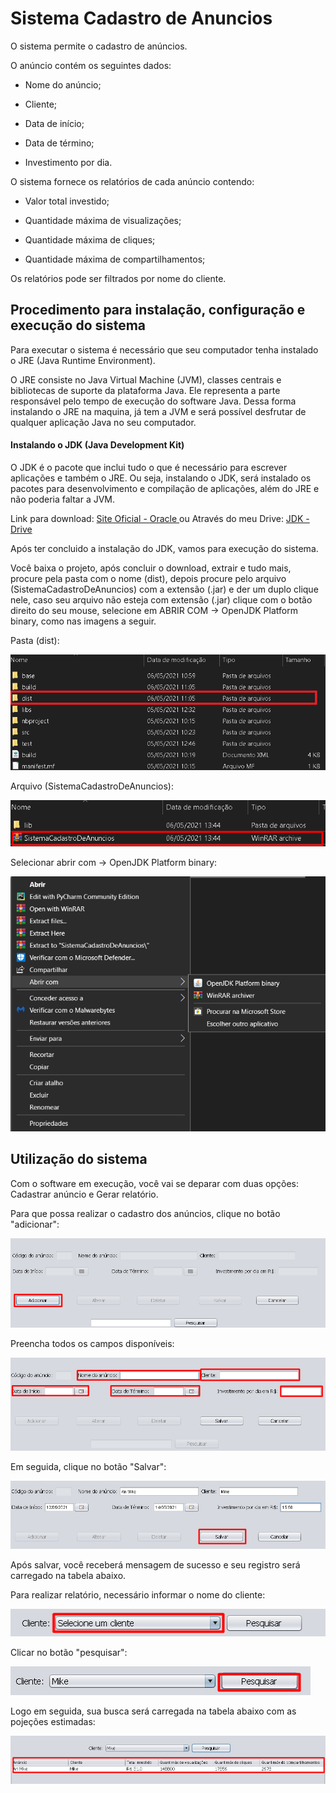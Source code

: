 # Sistema Cadastro de Anuncios

O sistema permite o cadastro de anúncios.

O anúncio contém os seguintes dados:

- Nome do anúncio;

- Cliente;

- Data de início;

- Data de término;

- Investimento por dia.

O sistema fornece os relatórios de cada anúncio contendo:

- Valor total investido;

- Quantidade máxima de visualizações;

- Quantidade máxima de cliques;

- Quantidade máxima de compartilhamentos;

Os relatórios pode ser filtrados por nome do cliente.


## Procedimento para instalação, configuração e execução do sistema

Para executar o sistema é necessário que seu computador tenha instalado o JRE (Java Runtime Environment).

O JRE consiste no Java Virtual Machine (JVM), classes centrais e bibliotecas de suporte da plataforma Java. Ele representa a parte responsável pelo tempo de execução do software Java. Dessa forma instalando o JRE na maquina, já tem a JVM e será possível desfrutar de qualquer aplicação Java no seu computador.


#### Instalando o JDK (Java Development Kit)

O JDK é o pacote que inclui tudo o que é necessário para escrever aplicações e também o JRE. Ou seja, instalando o JDK, será instalado os pacotes para desenvolvimento e compilação de aplicações, além do JRE e não poderia faltar a JVM.

Link para download: [ Site Oficial - Oracle ](https://www.oracle.com/java/technologies/javase-downloads.html)
ou
Através do meu Drive: [JDK - Drive](https://drive.google.com/file/d/1f6lVIjaXHSvQq6-LDrMDNyfZa-4JRjRb/view?usp=sharing)


Após ter concluido a instalação do JDK, vamos para execução do sistema.


Você baixa o projeto, após concluir o download, extrair e tudo mais, procure pela pasta com o nome (dist), depois procure pelo arquivo (SistemaCadastroDeAnuncios) com a extensão (.jar) e der um duplo clique nele, caso seu arquivo não esteja com extensão (.jar) clique com o botão direito do seu mouse, selecione em ABRIR COM -> OpenJDK Platform binary, como nas imagens a seguir.

Pasta (dist):

![](https://github.com/KallSnake/sistemaCadastroDeAnuncios/blob/main/img/Abrir%20Projeto%201.png)


Arquivo (SistemaCadastroDeAnuncios):

![](https://github.com/KallSnake/sistemaCadastroDeAnuncios/blob/main/img/Abrir%20Projeto%202.png)


Selecionar abrir com -> OpenJDK Platform binary:

![](https://github.com/KallSnake/sistemaCadastroDeAnuncios/blob/main/img/Abrir%20Projeto%203.png)



## Utilização do sistema

Com o software em execução, você vai se deparar com duas opções: Cadastrar anúncio e Gerar relatório.

Para que possa realizar o cadastro dos anúncios, clique no botão "adicionar":

![](https://github.com/KallSnake/sistemaCadastroDeAnuncios/blob/main/img/Abrir%20Projeto%204.png)


Preencha todos os campos disponíveis:

![](https://github.com/KallSnake/sistemaCadastroDeAnuncios/blob/main/img/Abrir%20Projeto%205.png)


Em seguida, clique no botão "Salvar":

![](https://github.com/KallSnake/sistemaCadastroDeAnuncios/blob/main/img/Abrir%20Projeto%206.png)


Após salvar, você receberá mensagem de sucesso e seu registro será carregado na tabela abaixo.


Para realizar relatório, necessário informar o nome do cliente:

![](https://github.com/KallSnake/sistemaCadastroDeAnuncios/blob/main/img/Abrir%20Projeto%207.png)


Clicar no botão "pesquisar":

![](https://github.com/KallSnake/sistemaCadastroDeAnuncios/blob/main/img/Abrir%20Projeto%208.png)


Logo em seguida, sua busca será carregada na tabela abaixo com as pojeções estimadas:

![](https://github.com/KallSnake/sistemaCadastroDeAnuncios/blob/main/img/Abrir%20Projeto%209.png)
